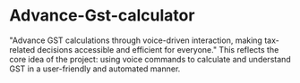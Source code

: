 # Advance-Gst-calculator
"Advance GST calculations through voice-driven interaction, making tax-related decisions accessible and efficient for everyone."  This reflects the core idea of the project: using voice commands to calculate and understand GST in a user-friendly and automated manner.
